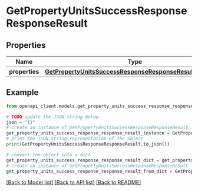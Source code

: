 # GetPropertyUnitsSuccessResponseResponseResult


## Properties

Name | Type | Description | Notes
------------ | ------------- | ------------- | -------------
**properties** | [**GetPropertyUnitsSuccessResponseResponseResultProperties**](GetPropertyUnitsSuccessResponseResponseResultProperties.md) |  | 

## Example

```python
from openapi_client.models.get_property_units_success_response_response_result import GetPropertyUnitsSuccessResponseResponseResult

# TODO update the JSON string below
json = "{}"
# create an instance of GetPropertyUnitsSuccessResponseResponseResult from a JSON string
get_property_units_success_response_response_result_instance = GetPropertyUnitsSuccessResponseResponseResult.from_json(json)
# print the JSON string representation of the object
print(GetPropertyUnitsSuccessResponseResponseResult.to_json())

# convert the object into a dict
get_property_units_success_response_response_result_dict = get_property_units_success_response_response_result_instance.to_dict()
# create an instance of GetPropertyUnitsSuccessResponseResponseResult from a dict
get_property_units_success_response_response_result_from_dict = GetPropertyUnitsSuccessResponseResponseResult.from_dict(get_property_units_success_response_response_result_dict)
```
[[Back to Model list]](../README.md#documentation-for-models) [[Back to API list]](../README.md#documentation-for-api-endpoints) [[Back to README]](../README.md)



